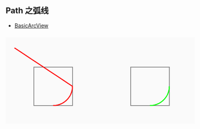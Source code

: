 ## Path 之弧线

 - [BasicArcView](Codes/android/CustomeView/elementary/src/main/java/cn/kk/elementary/chapter1/path/BasicArcView.kt)

 ### ![效果图](../../pics/arc.png)

